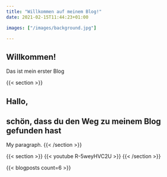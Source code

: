 ```yaml
---
title: "Willkommen auf meinem Blog!"
date: 2021-02-15T11:44:23+01:00

images: ["/images/background.jpg"]

---
```


<style>
.main-image {
    background-position: center;
    background-size: cover;
    background-image: url(/images/background.jpg);
}
</style>
<section class="hero is-medium is-light main-image">
    <div class="hero-body">
        <div class="container has-text-centered">
            <h2 class="title is-1">Willkommen!</h2>
        </div>
        <div class="container has-text-centered">
        <p class="subtitle"> Das ist mein erster Blog
    </div>
</section>


{{< section >}}
## Hallo,
## schön, dass du den Weg zu meinem Blog gefunden hast 

My paragraph.
{{< /section >}}

{{< section >}}
{{< youtube R-5weyHVC2U >}}
{{< /section >}}

{{< blogposts count=6 >}}



